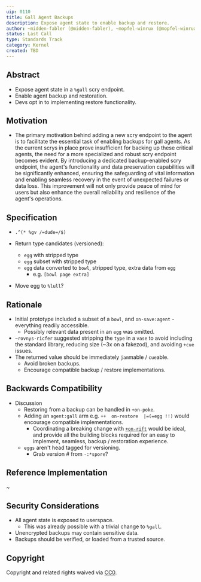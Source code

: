 ```yaml
---
uip: 0110
title: Gall Agent Backups
description: Expose agent state to enable backup and restore.
author: ~midden-fabler (@midden-fabler), ~mopfel-winrux (@mopfel-winrux)
status: Last Call
type: Standards Track
category: Kernel
created: TBD
---
```


## Abstract

* Expose agent state in a `%gall` scry endpoint.
* Enable agent backup and restoration.
* Devs opt in to implementing restore functionality.

## Motivation

* The primary motivation behind adding a new scry endpoint to the agent is to facilitate the essential task of enabling backups for gall agents. As the current scrys in place prove insufficient for backing up these critical agents, the need for a more specialized and robust scry endpoint becomes evident. By introducing a dedicated backup-enabled scry endpoint, the agent's functionality and data preservation capabilities will be significantly enhanced, ensuring the safeguarding of vital information and enabling seamless recovery in the event of unexpected failures or data loss. This improvement will not only provide peace of mind for users but also enhance the overall reliability and resilience of the agent's operations.

## Specification

* `.^(* %gv /=dude=/$)`
* Return type candidates (versioned):
  * `egg` with stripped type
  * `egg` subset with stripped type
  * `egg` data converted to `bowl`, stripped type, extra data from `egg`
    * e.g. `[bowl page extra]`

* Move egg to `%lull`?

## Rationale

* Initial prototype included a subset of a `bowl`, and `on-save:agent` - everything readily accessible.
  * Possibly relevant data present in an `egg` was omitted.
* `~rovnys-ricfer` suggested stripping the `type` in a `vase` to avoid including the standard library, reducing size (~3x on a fakezod), and avoiding `+cue` issues.
* The returned value should be immediately `jam`mable / `cue`able.
  * Avoid broken backups.
  * Encourage compatible backup / restore implementations.

## Backwards Compatibility

* Discussion
  * Restoring from a backup can be handled in `+on-poke`.
  * Adding an `agent:gall` arm e.g. `++  on-restore  |=(=egg !!)` would encourage compatible implementations.
    * Coordinating a breaking change with [`+on-rift`](../urbit/pull/5338) would be ideal, and provide all the building blocks required for an easy to implement, seamless, backup / restoration experience.
  * `eggs` aren't head tagged for versioning.
    * Grab version # from `-:*spore`?

## Reference Implementation

~

## Security Considerations

* All agent state is exposed to userspace.
  * This was already possible with a trivial change to `%gall`.
* Unencrypted backups may contain sensitive data.
* Backups should be verified, or loaded from a trusted source.

## Copyright

Copyright and related rights waived via [CC0](../LICENSE.md).
